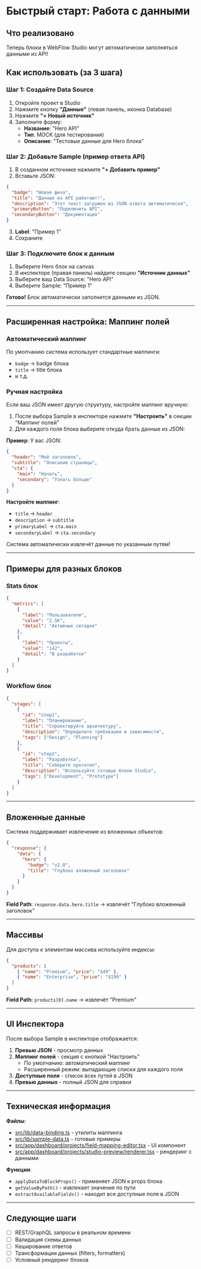 # Быстрый старт: Работа с данными

## Что реализовано

Теперь блоки в WebFlow Studio могут автоматически заполняться данными из API!

## Как использовать (за 3 шага)

### Шаг 1: Создайте Data Source

1. Откройте проект в Studio
2. Нажмите кнопку **"Данные"** (левая панель, иконка Database)
3. Нажмите **"+ Новый источник"**
4. Заполните форму:
   - **Название**: "Hero API"
   - **Тип**: MOCK (для тестирования)
   - **Описание**: "Тестовые данные для Hero блока"

### Шаг 2: Добавьте Sample (пример ответа API)

1. В созданном источнике нажмите **"+ Добавить пример"**
2. Вставьте JSON:

```json
{
  "badge": "Новая фича",
  "title": "Данные из API работают!",
  "description": "Этот текст загружен из JSON ответа автоматически",
  "primaryButton": "Подключить API",
  "secondaryButton": "Документация"
}
```

3. **Label**: "Пример 1"
4. Сохраните

### Шаг 3: Подключите блок к данным

1. Выберите Hero блок на canvas
2. В инспекторе (правая панель) найдите секцию **"Источник данных"**
3. Выберите ваш Data Source: "Hero API"
4. Выберите Sample: "Пример 1"

**Готово!** Блок автоматически заполнится данными из JSON.

---

## Расширенная настройка: Маппинг полей

### Автоматический маппинг

По умолчанию система использует стандартные маппинги:
- `badge` → badge блока
- `title` → title блока
- и т.д.

### Ручная настройка

Если ваш JSON имеет другую структуру, настройте маппинг вручную:

1. После выбора Sample в инспекторе нажмите **"Настроить"** в секции "Маппинг полей"
2. Для каждого поля блока выберите откуда брать данные из JSON:

**Пример**: У вас JSON:
```json
{
  "header": "Мой заголовок",
  "subtitle": "Описание страницы",
  "cta": {
    "main": "Начать",
    "secondary": "Узнать больше"
  }
}
```

**Настройте маппинг**:
- `title` → `header`
- `description` → `subtitle`
- `primaryLabel` → `cta.main`
- `secondaryLabel` → `cta.secondary`

Система автоматически извлечёт данные по указанным путям!

---

## Примеры для разных блоков

### Stats блок

```json
{
  "metrics": [
    {
      "label": "Пользователи",
      "value": "2.5K",
      "detail": "Активных сегодня"
    },
    {
      "label": "Проекты",
      "value": "142",
      "detail": "В разработке"
    }
  ]
}
```

### Workflow блок

```json
{
  "stages": [
    {
      "id": "step1",
      "label": "Планирование",
      "title": "Спроектируйте архитектуру",
      "description": "Определите требования и зависимости",
      "tags": ["Design", "Planning"]
    },
    {
      "id": "step2",
      "label": "Разработка",
      "title": "Соберите прототип",
      "description": "Используйте готовые блоки Studio",
      "tags": ["Development", "Prototype"]
    }
  ]
}
```

---

## Вложенные данные

Система поддерживает извлечение из вложенных объектов:

```json
{
  "response": {
    "data": {
      "hero": {
        "badge": "v2.0",
        "title": "Глубоко вложенный заголовок"
      }
    }
  }
}
```

**Field Path**: `response.data.hero.title` → извлечёт "Глубоко вложенный заголовок"

---

## Массивы

Для доступа к элементам массива используйте индексы:

```json
{
  "products": [
    { "name": "Premium", "price": "$49" },
    { "name": "Enterprise", "price": "$199" }
  ]
}
```

**Field Path**: `products[0].name` → извлечёт "Premium"

---

## UI Инспектора

После выбора Sample в инспекторе отображается:

1. **Превью JSON** - просмотр данных
2. **Маппинг полей** - секция с кнопкой "Настроить"
   - По умолчанию: автоматический маппинг
   - Расширенный режим: выпадающие списки для каждого поля
3. **Доступные поля** - список всех путей в JSON
4. **Превью данных** - полный JSON для справки

---

## Техническая информация

**Файлы**:
- [src/lib/data-binding.ts](src/lib/data-binding.ts) - утилиты маппинга
- [src/lib/sample-data.ts](src/lib/sample-data.ts) - готовые примеры
- [src/app/dashboard/projects/field-mapping-editor.tsx](src/app/dashboard/projects/field-mapping-editor.tsx) - UI компонент
- [src/app/dashboard/projects/studio-preview/renderer.tsx](src/app/dashboard/projects/studio-preview/renderer.tsx) - рендеринг с данными

**Функции**:
- `applyDataToBlockProps()` - применяет JSON к props блока
- `getValueByPath()` - извлекает значение по пути
- `extractAvailableFields()` - находит все доступные поля в JSON

---

## Следующие шаги

- [ ] REST/GraphQL запросы в реальном времени
- [ ] Валидация схемы данных
- [ ] Кеширование ответов
- [ ] Трансформации данных (filters, formatters)
- [ ] Условный рендеринг блоков
